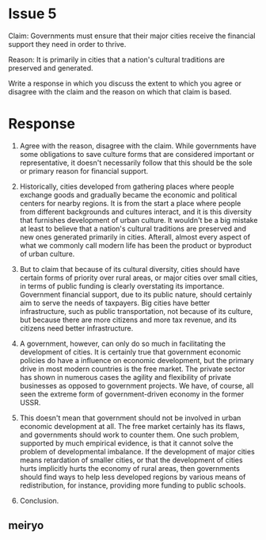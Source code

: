 Issue 5
========
Claim: Governments must ensure that their major cities receive the financial support they need in order to thrive.

Reason: It is primarily in cities that a nation's cultural traditions are preserved and generated.

Write a response in which you discuss the extent to which you agree or disagree with the claim and the reason on which that claim is based.


Response
====

1. Agree with the reason, disagree with the claim.
   While governments have some obligations to save culture forms that are considered important or representative, it doesn't necessarily follow that this should be the sole or primary reason for financial support.

2. Historically, cities developed from gathering places where people exchange goods and gradually became the economic and political centers for nearby regions. It is from the start a place where people from different backgrounds and cultures interact, and it is this diversity that furnishes development of urban culture.
   It wouldn't be a big mistake at least to believe that a nation's cultural traditions are preserved and new ones generated primarily in cities. Afterall, almost every aspect of what we commonly call modern life has been the product or byproduct of urban culture.

3. But to claim that because of its cultural diversity, cities should have certain forms of priority over rural areas, or major cities over small cities, in terms of public funding is clearly overstating its importance. Government financial support, due to its public nature, should certainly aim to serve the needs of taxpayers. Big cities have better infrastructure, such as public transportation, not because of its culture, but because there are more citizens and more tax revenue, and its citizens need better infrastructure.

4. A government, however, can only do so much in facilitating the development of cities.
   It is certainly true that government economic policies do have a influence on economic development, but the primary drive in most modern countries is the free market. The private sector has shown in numerous cases the agility and flexibility of private businesses as opposed to government projects. We have, of course, all seen the extreme form of government-driven economy in the former USSR.

4. This doesn't mean that government should not be involved in urban economic development at all. The free market certainly has its flaws, and governments should work to counter them. One such problem, supported by much empirical evidence, is that it cannot solve the problem of developmental imbalance.
   If the development of major cities means retardation of smaller cities, or that the development of cities hurts implicitly hurts the economy of rural areas, then governments should find ways to help less developed regions by various means of redistribution, for instance, providing more funding to public schools.

5. Conclusion.

meiryo
---

